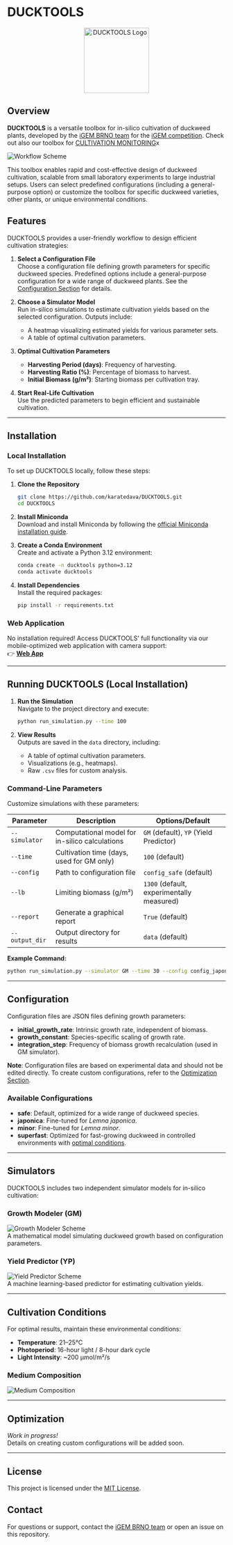 # DUCKTOOLS
<p align="center">
  <img src="./page_graphics/DUCKTOOLS_icon.png" alt="DUCKTOOLS Logo" width="150" height="150">
</p>

## Overview

**DUCKTOOLS** is a versatile toolbox for in-silico cultivation of duckweed plants, developed by the [iGEM BRNO team](https://2025.igem.wiki/brno-czech-republic/) for the [iGEM competition](https://competition.igem.org). Check out also our toolbox for [CULTIVATION MONITORING](https://github.com/karatedava/DUCKEYE)x

![Workflow Scheme](./page_graphics/scheme_general.png)

This toolbox enables rapid and cost-effective design of duckweed cultivation, scalable from small laboratory experiments to large industrial setups. Users can select predefined configurations (including a general-purpose option) or customize the toolbox for specific duckweed varieties, other plants, or unique environmental conditions.

## Features
DUCKTOOLS provides a user-friendly workflow to design efficient cultivation strategies:

1. **Select a Configuration File**  
   Choose a configuration file defining growth parameters for specific duckweed species. Predefined options include a general-purpose configuration for a wide range of duckweed plants. See the [Configuration Section](#configuration) for details.

2. **Choose a Simulator Model**  
   Run in-silico simulations to estimate cultivation yields based on the selected configuration. Outputs include:
   - A heatmap visualizing estimated yields for various parameter sets.
   - A table of optimal cultivation parameters.

3. **Optimal Cultivation Parameters**  
   - **Harvesting Period (days)**: Frequency of harvesting.
   - **Harvesting Ratio (%)**: Percentage of biomass to harvest.
   - **Initial Biomass (g/m²)**: Starting biomass per cultivation tray.

4. **Start Real-Life Cultivation**  
   Use the predicted parameters to begin efficient and sustainable cultivation.

---

## Installation

### Local Installation
To set up DUCKTOOLS locally, follow these steps:

1. **Clone the Repository**  
   ```bash
   git clone https://github.com/karatedava/DUCKTOOLS.git
   cd DUCKTOOLS
   ```

2. **Install Miniconda**  
   Download and install Miniconda by following the [official Miniconda installation guide](https://www.anaconda.com/docs/getting-started/miniconda/install#quickstart-install-instructions).

3. **Create a Conda Environment**  
   Create and activate a Python 3.12 environment:
   ```bash
   conda create -n ducktools python=3.12
   conda activate ducktools
   ```

4. **Install Dependencies**  
   Install the required packages:
   ```bash
   pip install -r requirements.txt
   ```

### Web Application
No installation required! Access DUCKTOOLS' full functionality via our mobile-optimized web application with camera support:  
👉 **[Web App](https://malleably-unhabituated-kristin.ngrok-free.dev)**

---

## Running DUCKTOOLS (Local Installation)

1. **Run the Simulation**  
   Navigate to the project directory and execute:
   ```bash
   python run_simulation.py --time 100
   ```

2. **View Results**  
   Outputs are saved in the `data` directory, including:
   - A table of optimal cultivation parameters.
   - Visualizations (e.g., heatmaps).
   - Raw `.csv` files for custom analysis.

### Command-Line Parameters
Customize simulations with these parameters:

| Parameter       | Description                                              | Options/Default                     |
|-----------------|----------------------------------------------------------|-------------------------------------|
| `--simulator`   | Computational model for in-silico calculations           | `GM` (default), `YP` (Yield Predictor) |
| `--time`        | Cultivation time (days, used for GM only)                | `100` (default)                     |
| `--config`      | Path to configuration file                               | `config_safe` (default)             |
| `--lb`          | Limiting biomass (g/m²)                                  | `1300` (default, experimentally measured) |
| `--report`      | Generate a graphical report                              | `True` (default)                    |
| `--output_dir`  | Output directory for results                             | `data` (default)                    |

**Example Command:**
```bash
python run_simulation.py --simulator GM --time 30 --config config_japonica --lb 1000
```

---

## Configuration
Configuration files are JSON files defining growth parameters:

- **initial_growth_rate**: Intrinsic growth rate, independent of biomass.
- **growth_constant**: Species-specific scaling of growth rate.
- **integration_step**: Frequency of biomass growth recalculation (used in GM simulator).

**Note**: Configuration files are based on experimental data and should not be edited directly. To create custom configurations, refer to the [Optimization Section](#optimization).

### Available Configurations
- **safe**: Default, optimized for a wide range of duckweed species.
- **japonica**: Fine-tuned for *Lemna japonica*.
- **minor**: Fine-tuned for *Lemna minor*.
- **superfast**: Optimized for fast-growing duckweed in controlled environments with [optimal conditions](#cultivation-conditions).

---

## Simulators
DUCKTOOLS includes two independent simulator models for in-silico cultivation:

### Growth Modeler (GM)
![Growth Modeler Scheme](./page_graphics/scheme_GM.png)  
A mathematical model simulating duckweed growth based on configuration parameters.

### Yield Predictor (YP)
![Yield Predictor Scheme](./page_graphics/scheme_YP.png)  
A machine learning-based predictor for estimating cultivation yields.

---

## Cultivation Conditions
For optimal results, maintain these environmental conditions:
- **Temperature**: 21–25°C
- **Photoperiod**: 16-hour light / 8-hour dark cycle
- **Light Intensity**: ~200 µmol/m²/s

### Medium Composition
![Medium Composition](./page_graphics/medium.webp)

---

## Optimization
*Work in progress!*  
Details on creating custom configurations will be added soon.

---

## License
This project is licensed under the [MIT License](LICENSE).

## Contact
For questions or support, contact the [iGEM BRNO team](https://2025.igem.wiki/brno-czech-republic/) or open an issue on this repository.
